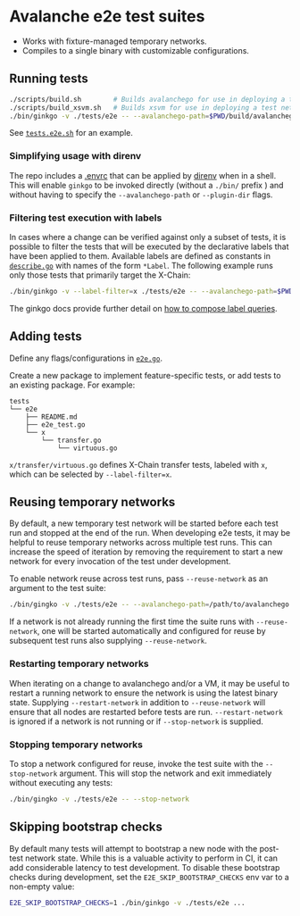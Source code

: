 # Avalanche e2e test suites

- Works with fixture-managed temporary networks.
- Compiles to a single binary with customizable configurations.

## Running tests

```bash
./scripts/build.sh        # Builds avalanchego for use in deploying a test network
./scripts/build_xsvm.sh   # Builds xsvm for use in deploying a test network with a subnet
./bin/ginkgo -v ./tests/e2e -- --avalanchego-path=$PWD/build/avalanchego # Note that the path given for --avalanchego-path must be an absolute and not a relative path.
```

See [`tests.e2e.sh`](../../scripts/tests.e2e.sh) for an example.

### Simplifying usage with direnv

The repo includes a [.envrc](../../.envrc) that can be applied by
[direnv](https://direnv.net/) when in a shell. This will enable
`ginkgo` to be invoked directly (without a `./bin/` prefix ) and
without having to specify the `--avalanchego-path` or `--plugin-dir`
flags.

### Filtering test execution with labels

In cases where a change can be verified against only a subset of
tests, it is possible to filter the tests that will be executed by the
declarative labels that have been applied to them. Available labels
are defined as constants in [`describe.go`](./describe.go) with names
of the form `*Label`. The following example runs only those tests that
primarily target the X-Chain:


```bash
./bin/ginkgo -v --label-filter=x ./tests/e2e -- --avalanchego-path=$PWD/build/avalanchego
```

The ginkgo docs provide further detail on [how to compose label
queries](https://onsi.github.io/ginkgo/#spec-labels).

## Adding tests

Define any flags/configurations in [`e2e.go`](./e2e.go).

Create a new package to implement feature-specific tests, or add tests to an existing package. For example:

```
tests
└── e2e
    ├── README.md
    ├── e2e_test.go
    └── x
        └── transfer.go
            └── virtuous.go
```

`x/transfer/virtuous.go` defines X-Chain transfer tests,
labeled with `x`, which can be selected by `--label-filter=x`.

## Reusing temporary networks

By default, a new temporary test network will be started before each
test run and stopped at the end of the run. When developing e2e tests,
it may be helpful to reuse temporary networks across multiple test
runs. This can increase the speed of iteration by removing the
requirement to start a new network for every invocation of the test
under development.

To enable network reuse across test runs, pass `--reuse-network` as an
argument to the test suite:

```bash
./bin/gingko -v ./tests/e2e -- --avalanchego-path=/path/to/avalanchego --reuse-network
```

If a network is not already running the first time the suite runs with
`--reuse-network`, one will be started automatically and configured
for reuse by subsequent test runs also supplying `--reuse-network`.

### Restarting temporary networks

When iterating on a change to avalanchego and/or a VM, it may be
useful to restart a running network to ensure the network is using the
latest binary state. Supplying `--restart-network` in addition to
`--reuse-network` will ensure that all nodes are restarted before
tests are run. `--restart-network` is ignored if a network is not
running or if `--stop-network` is supplied.

### Stopping temporary networks

To stop a network configured for reuse, invoke the test suite with the
`--stop-network` argument. This will stop the network and exit
immediately without executing any tests:

```bash
./bin/gingko -v ./tests/e2e -- --stop-network
```

## Skipping bootstrap checks

By default many tests will attempt to bootstrap a new node with the
post-test network state. While this is a valuable activity to perform
in CI, it can add considerable latency to test development. To disable
these bootstrap checks during development, set the
`E2E_SKIP_BOOTSTRAP_CHECKS` env var to a non-empty value:

```bash
E2E_SKIP_BOOTSTRAP_CHECKS=1 ./bin/ginkgo -v ./tests/e2e ...
```
